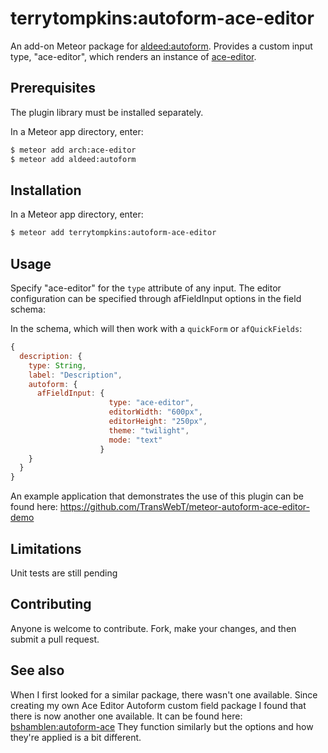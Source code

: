 terrytompkins:autoform-ace-editor
=================================

An add-on Meteor package for [aldeed:autoform](https://github.com/aldeed/meteor-autoform). Provides a custom input type, "ace-editor", which renders an instance of [ace-editor](https://github.com/ajaxorg/ace).

## Prerequisites

The plugin library must be installed separately.

In a Meteor app directory, enter:

```bash
$ meteor add arch:ace-editor
$ meteor add aldeed:autoform
```


## Installation

In a Meteor app directory, enter:

```bash
$ meteor add terrytompkins:autoform-ace-editor
```

## Usage

Specify "ace-editor" for the `type` attribute of any input. The editor configuration can be specified through afFieldInput options in the field schema:

In the schema, which will then work with a `quickForm` or `afQuickFields`:

```js
{
  description: {
    type: String,
    label: "Description",
    autoform: {
      afFieldInput: {
                      type: "ace-editor",
                      editorWidth: "600px",
                      editorHeight: "250px",
                      theme: "twilight",
                      mode: "text"
                    }
    }
  }
}
```

An example application that demonstrates the use of this plugin can be found here:
https://github.com/TransWebT/meteor-autoform-ace-editor-demo

## Limitations

Unit tests are still pending

## Contributing

Anyone is welcome to contribute. Fork, make your changes, and then submit a pull request.

## See also

When I first looked for a similar package, there wasn't one available.  Since creating my own Ace Editor Autoform custom field package I found that there is now another one available.
It can be found here: [bshamblen:autoform-ace](https://github.com/bshamblen/autoform-ace)
They function similarly but the options and how they're applied is a bit different.
